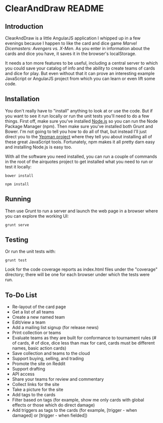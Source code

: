 # ClearAndDraw README

## Introduction

ClearAndDraw is a little AngularJS application I whipped up in a few evenings because I happen to like the card and dice game _Marvel Dicemasters: Avengers vs. X-Men_. As you enter in information about the cards and dice you have, it saves it in the browser's localStorage.

It needs a ton more features to be useful, including a central server to which you could save your catalog of info and the ability to create teams of cards and dice for play. But even without that it can prove an interesting example JavaScript or AngularJS project from which you can learn or even lift some code.

## Installation

You don't really have to "install" anything to look at or use the code. But if you want to see it run locally or run the unit tests you'll need to do a few things. First off, make sure you've installed [Node.js](http://nodejs.org) so you can run the Node Package Manager (npm). Then make sure you've installed both Grunt and Bower. I'm not going to tell you how to do all of that, but instead I'll just direct you to the [Yeoman project](http://yeoman.io) where they tell you about installing all of these great JavaScript tools. Fortunately, npm makes it all pretty darn easy and installing Node.js is easy too.

With all the software you need installed, you can run a couple of commands in the root of the airquotes project to get installed what you need to run or test it locally:

`bower install`

`npm install`

## Running

Then use Grunt to run a server and launch the web page in a browser where you can explore the working UI:

`grunt serve`

## Testing

Or run the unit tests with:

`grunt test`

Look for the code coverage reports as index.html files under the "coverage" directory; there will be one for each browser under which the tests were run.

## To-Do List

* Re-layout of the card page
* Get a list of all teams
* Create a new named team
* Edit/view a team
* Add a mailing list signup (for release news)
* Print collection or teams
* Evaluate teams as they are built for conformance to tournament rules (# of cards, # of dice, dice less than max for card, cards must be different names, basic action cards)
* Save collection and teams to the cloud
* Support buying, selling, and trading
* Promote the site on Reddit
* Support drafting
* API access
* Share your teams for review and commentary
* Collect links for the site
* Take a picture for the site
* Add tags to the cards
* Filter based on tags (for example, show me only cards with global effects or those which do direct damage)
* Add triggers as tags to the cards (for example, [trigger - when damaged] or [trigger - when fielded])

